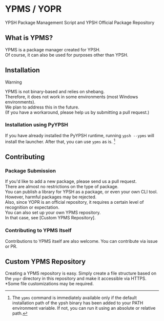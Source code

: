# YPMS / YOPR
YPSH Package Management Script and YPSH Official Package Repository

## What is YPMS?
YPMS is a package manager created for YPSH.<br>
Of course, it can also be used for purposes other than YPSH.

## Installation

> [!WARNING]
> YPMS is not binary-based and relies on shebang.<br>
> Therefore, it does not work in some environments (most Windows environments).<br>
> We plan to address this in the future.<br>
> (If you have a workaround, please help us by submitting a pull request.)

### Installation using PyYPSH
If you have already installed the PyYPSH runtime, running `ypsh --ypms` will install the launcher.
After that, you can use `ypms` as is. [^1]

[^1]: The `ypms` command is immediately available only if the default installation path of the ypsh binary has been added to your PATH environment variable. If not, you can run it using an absolute or relative path.

## Contributing

### Package Submission
If you'd like to add a new package, please send us a pull request.<br>
There are almost no restrictions on the type of package.<br>
You can publish a library for YPSH as a package, or even your own CLI tool.<br>
However, harmful packages may be rejected.<br>
Also, since YOPR is an official repository, it requires a certain level of recognition or expectation.<br>
You can also set up your own YPMS repository.<br>
In that case, see [Custom YPMS Repository].

### Contributing to YPMS Itself
Contributions to YPMS itself are also welcome.
You can contribute via issue or PR.

## Custom YPMS Repository
Creating a YPMS repository is easy.
Simply create a file structure based on the `yopr` directory in this repository and make it accessible via HTTPS.
*Some file customizations may be required.
